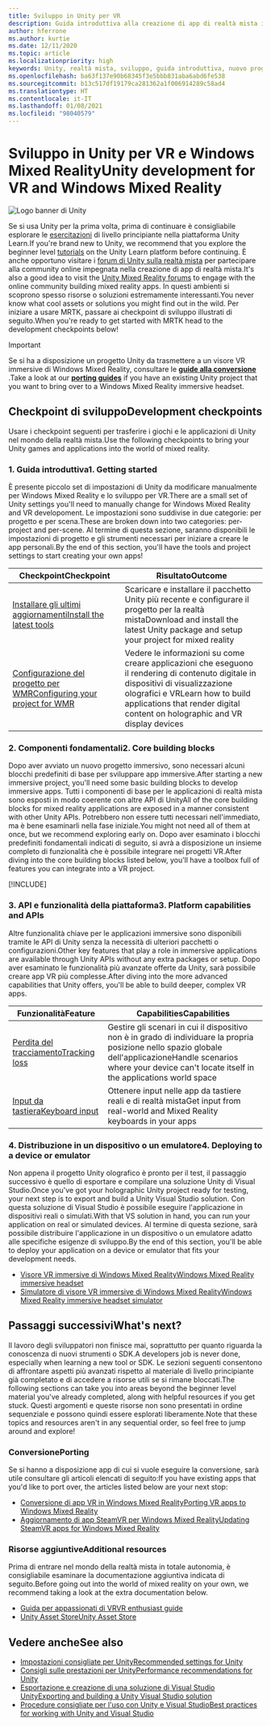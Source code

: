 ```yaml
---
title: Sviluppo in Unity per VR
description: Guida introduttiva alla creazione di app di realtà mista in Unity per VR e visori VR immersive di Windows Mixed Reality.
author: hferrone
ms.author: kurtie
ms.date: 12/11/2020
ms.topic: article
ms.localizationpriority: high
keywords: Unity, realtà mista, sviluppo, guida introduttiva, nuovo progetto, conversione, funzionalità, fotocamera, simulazione, emulazione, documentazione, visore VR realtà mista, visore VR di windows mixed reality, visore per realtà virtuale, che cos'è la realtà virtuale, che cos'è la realtà aumentata, MRTK, mixed reality toolkit, input vocale, fotocamera individuabile, emulatore, Azure, esercitazioni
ms.openlocfilehash: ba63f137e90b68345f3e5bbb831aba6abd6fe538
ms.sourcegitcommit: b13c517df19179ca281362a1f006914289c58ad4
ms.translationtype: HT
ms.contentlocale: it-IT
ms.lasthandoff: 01/08/2021
ms.locfileid: "98040579"
---
```

# <a name="unity-development-for-vr-and-windows-mixed-reality"></a><span data-ttu-id="da8cf-104">Sviluppo in Unity per VR e Windows Mixed Reality</span><span class="sxs-lookup"><span data-stu-id="da8cf-104">Unity development for VR and Windows Mixed Reality</span></span>

![Logo banner di Unity](../images/unity_logo_banner.png)

<span data-ttu-id="da8cf-106">Se si usa Unity per la prima volta, prima di continuare è consigliabile esplorare le [esercitazioni](https://unity3d.com/learn/tutorials) di livello principiante nella piattaforma Unity Learn.</span><span class="sxs-lookup"><span data-stu-id="da8cf-106">If you're brand new to Unity, we recommend that you explore the beginner level [tutorials](https://unity3d.com/learn/tutorials) on the Unity Learn platform before continuing.</span></span> <span data-ttu-id="da8cf-107">È anche opportuno visitare i [forum di Unity sulla realtà mista](https://forum.unity3d.com/forums/hololens.102/) per partecipare alla community online impegnata nella creazione di app di realtà mista.</span><span class="sxs-lookup"><span data-stu-id="da8cf-107">It's also a good idea to visit the [Unity Mixed Reality forums](https://forum.unity3d.com/forums/hololens.102/) to engage with the online community building mixed reality apps.</span></span> <span data-ttu-id="da8cf-108">In questi ambienti si scoprono spesso risorse o soluzioni estremamente interessanti.</span><span class="sxs-lookup"><span data-stu-id="da8cf-108">You never know what cool assets or solutions you might find out in the wild.</span></span> <span data-ttu-id="da8cf-109">Per iniziare a usare MRTK, passare ai checkpoint di sviluppo illustrati di seguito.</span><span class="sxs-lookup"><span data-stu-id="da8cf-109">When you're ready to get started with MRTK head to the development checkpoints below!</span></span>

> [!IMPORTANT]
> <span data-ttu-id="da8cf-110">Se si ha a disposizione un progetto Unity da trasmettere a un visore VR immersive di Windows Mixed Reality, consultare le **[guide alla conversione](../porting-apps/porting-overview.md)** .</span><span class="sxs-lookup"><span data-stu-id="da8cf-110">Take a look at our **[porting guides](../porting-apps/porting-overview.md)** if you have an existing Unity project that you want to bring over to a Windows Mixed Reality immersive headset.</span></span> 

## <a name="development-checkpoints"></a><span data-ttu-id="da8cf-111">Checkpoint di sviluppo</span><span class="sxs-lookup"><span data-stu-id="da8cf-111">Development checkpoints</span></span>

<span data-ttu-id="da8cf-112">Usare i checkpoint seguenti per trasferire i giochi e le applicazioni di Unity nel mondo della realtà mista.</span><span class="sxs-lookup"><span data-stu-id="da8cf-112">Use the following checkpoints to bring your Unity games and applications into the world of mixed reality.</span></span> 

### <a name="1-getting-started"></a><span data-ttu-id="da8cf-113">1. Guida introduttiva</span><span class="sxs-lookup"><span data-stu-id="da8cf-113">1. Getting started</span></span>

<span data-ttu-id="da8cf-114">È presente piccolo set di impostazioni di Unity da modificare manualmente per Windows Mixed Reality e lo sviluppo per VR.</span><span class="sxs-lookup"><span data-stu-id="da8cf-114">There are a small set of Unity settings you'll need to manually change for Windows Mixed Reality and VR developoment.</span></span> <span data-ttu-id="da8cf-115">Le impostazioni sono suddivise in due categorie: per progetto e per scena.</span><span class="sxs-lookup"><span data-stu-id="da8cf-115">These are broken down into two categories: per-project and per-scene.</span></span> <span data-ttu-id="da8cf-116">Al termine di questa sezione, saranno disponibili le impostazioni di progetto e gli strumenti necessari per iniziare a creare le app personali.</span><span class="sxs-lookup"><span data-stu-id="da8cf-116">By the end of this section, you'll have the tools and project settings to start creating your own apps!</span></span>

|  <span data-ttu-id="da8cf-117">Checkpoint</span><span class="sxs-lookup"><span data-stu-id="da8cf-117">Checkpoint</span></span>  |  <span data-ttu-id="da8cf-118">Risultato</span><span class="sxs-lookup"><span data-stu-id="da8cf-118">Outcome</span></span>  |
| --- | --- |
| [<span data-ttu-id="da8cf-119">Installare gli ultimi aggiornamenti</span><span class="sxs-lookup"><span data-stu-id="da8cf-119">Install the latest tools</span></span>](../install-the-tools.md) | <span data-ttu-id="da8cf-120">Scaricare e installare il pacchetto Unity più recente e configurare il progetto per la realtà mista</span><span class="sxs-lookup"><span data-stu-id="da8cf-120">Download and install the latest Unity package and setup your project for mixed reality</span></span> |
| [<span data-ttu-id="da8cf-121">Configurazione del progetto per WMR</span><span class="sxs-lookup"><span data-stu-id="da8cf-121">Configuring your project for WMR</span></span>](configure-unity-project.md) | <span data-ttu-id="da8cf-122">Vedere le informazioni su come creare applicazioni che eseguono il rendering di contenuto digitale in dispositivi di visualizzazione olografici e VR</span><span class="sxs-lookup"><span data-stu-id="da8cf-122">Learn how to build applications that render digital content on holographic and VR display devices</span></span> |

### <a name="2-core-building-blocks"></a><span data-ttu-id="da8cf-123">2. Componenti fondamentali</span><span class="sxs-lookup"><span data-stu-id="da8cf-123">2. Core building blocks</span></span>

<span data-ttu-id="da8cf-124">Dopo aver avviato un nuovo progetto immersivo, sono necessari alcuni blocchi predefiniti di base per sviluppare app immersive.</span><span class="sxs-lookup"><span data-stu-id="da8cf-124">After starting a new immersive project, you'll need some basic building blocks to develop immersive apps.</span></span> <span data-ttu-id="da8cf-125">Tutti i componenti di base per le applicazioni di realtà mista sono esposti in modo coerente con altre API di Unity</span><span class="sxs-lookup"><span data-stu-id="da8cf-125">All of the core building blocks for mixed reality applications are exposed in a manner consistent with other Unity APIs.</span></span> <span data-ttu-id="da8cf-126">Potrebbero non essere tutti necessari nell'immediato, ma è bene esaminarli nella fase iniziale.</span><span class="sxs-lookup"><span data-stu-id="da8cf-126">You might not need all of them at once, but we recommend exploring early on.</span></span> <span data-ttu-id="da8cf-127">Dopo aver esaminato i blocchi predefiniti fondamentali indicati di seguito, si avrà a disposizione un insieme completo di funzionalità che è possibile integrare nei progetti VR.</span><span class="sxs-lookup"><span data-stu-id="da8cf-127">After diving into the core building blocks listed below, you'll have a toolbox full of features you can integrate into a VR project.</span></span>

[!INCLUDE[](../includes/unity-building-blocks-wmr.md)]

### <a name="3-platform-capabilities-and-apis"></a><span data-ttu-id="da8cf-128">3. API e funzionalità della piattaforma</span><span class="sxs-lookup"><span data-stu-id="da8cf-128">3. Platform capabilities and APIs</span></span>

<span data-ttu-id="da8cf-129">Altre funzionalità chiave per le applicazioni immersive sono disponibili tramite le API di Unity senza la necessità di ulteriori pacchetti o configurazioni.</span><span class="sxs-lookup"><span data-stu-id="da8cf-129">Other key features that play a role in immersive applications are available through Unity APIs without any extra packages or setup.</span></span> <span data-ttu-id="da8cf-130">Dopo aver esaminato le funzionalità più avanzate offerte da Unity, sarà possibile creare app VR più complesse.</span><span class="sxs-lookup"><span data-stu-id="da8cf-130">After diving into the more advanced capabilities that Unity offers, you'll be able to build deeper, complex VR apps.</span></span>

|  <span data-ttu-id="da8cf-131">Funzionalità</span><span class="sxs-lookup"><span data-stu-id="da8cf-131">Feature</span></span>  |  <span data-ttu-id="da8cf-132">Capabilities</span><span class="sxs-lookup"><span data-stu-id="da8cf-132">Capabilities</span></span>  |
| --- | --- |
| [<span data-ttu-id="da8cf-133">Perdita del tracciamento</span><span class="sxs-lookup"><span data-stu-id="da8cf-133">Tracking loss</span></span>](tracking-loss-in-unity.md) | <span data-ttu-id="da8cf-134">Gestire gli scenari in cui il dispositivo non è in grado di individuare la propria posizione nello spazio globale dell'applicazione</span><span class="sxs-lookup"><span data-stu-id="da8cf-134">Handle scenarios where your device can't locate itself in the applications world space</span></span> |
| [<span data-ttu-id="da8cf-135">Input da tastiera</span><span class="sxs-lookup"><span data-stu-id="da8cf-135">Keyboard input</span></span>](keyboard-input-in-unity.md) | <span data-ttu-id="da8cf-136">Ottenere input nelle app da tastiere reali e di realtà mista</span><span class="sxs-lookup"><span data-stu-id="da8cf-136">Get input from real-world and Mixed Reality keyboards in your apps</span></span> |

### <a name="4-deploying-to-a-device-or-emulator"></a><span data-ttu-id="da8cf-137">4. Distribuzione in un dispositivo o un emulatore</span><span class="sxs-lookup"><span data-stu-id="da8cf-137">4. Deploying to a device or emulator</span></span>

<span data-ttu-id="da8cf-138">Non appena il progetto Unity olografico è pronto per il test, il passaggio successivo è quello di esportare e compilare una soluzione Unity di Visual Studio.</span><span class="sxs-lookup"><span data-stu-id="da8cf-138">Once you've got your holographic Unity project ready for testing, your next step is to export and build a Unity Visual Studio solution.</span></span> <span data-ttu-id="da8cf-139">Con questa soluzione di Visual Studio è possibile eseguire l'applicazione in dispositivi reali o simulati.</span><span class="sxs-lookup"><span data-stu-id="da8cf-139">With that VS solution in hand, you can run your application on real or simulated devices.</span></span> <span data-ttu-id="da8cf-140">Al termine di questa sezione, sarà possibile distribuire l'applicazione in un dispositivo o un emulatore adatto alle specifiche esigenze di sviluppo.</span><span class="sxs-lookup"><span data-stu-id="da8cf-140">By the end of this section, you'll be able to deploy your application on a device or emulator that fits your development needs.</span></span>

* [<span data-ttu-id="da8cf-141">Visore VR immersive di Windows Mixed Reality</span><span class="sxs-lookup"><span data-stu-id="da8cf-141">Windows Mixed Reality immersive headset</span></span>](../platform-capabilities-and-apis/using-visual-studio.md)
* [<span data-ttu-id="da8cf-142">Simulatore di visore VR immersive di Windows Mixed Reality</span><span class="sxs-lookup"><span data-stu-id="da8cf-142">Windows Mixed Reality immersive headset simulator</span></span>](../platform-capabilities-and-apis/using-the-windows-mixed-reality-simulator.md)

## <a name="whats-next"></a><span data-ttu-id="da8cf-143">Passaggi successivi</span><span class="sxs-lookup"><span data-stu-id="da8cf-143">What's next?</span></span>

<span data-ttu-id="da8cf-144">Il lavoro degli sviluppatori non finisce mai, soprattutto per quanto riguarda la conoscenza di nuovi strumenti o SDK.</span><span class="sxs-lookup"><span data-stu-id="da8cf-144">A developers job is never done, especially when learning a new tool or SDK.</span></span> <span data-ttu-id="da8cf-145">Le sezioni seguenti consentono di affrontare aspetti più avanzati rispetto al materiale di livello principiante già completato e di accedere a risorse utili se si rimane bloccati.</span><span class="sxs-lookup"><span data-stu-id="da8cf-145">The following sections can take you into areas beyond the beginner level material you've already completed, along with helpful resources if you get stuck.</span></span> <span data-ttu-id="da8cf-146">Questi argomenti e queste risorse non sono presentati in ordine sequenziale e possono quindi essere esplorati liberamente.</span><span class="sxs-lookup"><span data-stu-id="da8cf-146">Note that these topics and resources aren't in any sequential order, so feel free to jump around and explore!</span></span>

### <a name="porting"></a><span data-ttu-id="da8cf-147">Conversione</span><span class="sxs-lookup"><span data-stu-id="da8cf-147">Porting</span></span>

<span data-ttu-id="da8cf-148">Se si hanno a disposizione app di cui si vuole eseguire la conversione, sarà utile consultare gli articoli elencati di seguito:</span><span class="sxs-lookup"><span data-stu-id="da8cf-148">If you have existing apps that you'd like to port over, the articles listed below are your next stop:</span></span>

* [<span data-ttu-id="da8cf-149">Conversione di app VR in Windows Mixed Reality</span><span class="sxs-lookup"><span data-stu-id="da8cf-149">Porting VR apps to Windows Mixed Reality</span></span>](https://docs.microsoft.com/windows/mixed-reality/develop/porting-apps/porting-guides?tabs=project)
* [<span data-ttu-id="da8cf-150">Aggiornamento di app SteamVR per Windows Mixed Reality</span><span class="sxs-lookup"><span data-stu-id="da8cf-150">Updating SteamVR apps for Windows Mixed Reality</span></span>](https://docs.microsoft.com/windows/mixed-reality/develop/porting-apps/updating-your-steamvr-application-for-windows-mixed-reality)

### <a name="additional-resources"></a><span data-ttu-id="da8cf-151">Risorse aggiuntive</span><span class="sxs-lookup"><span data-stu-id="da8cf-151">Additional resources</span></span>

<span data-ttu-id="da8cf-152">Prima di entrare nel mondo della realtà mista in totale autonomia, è consigliabile esaminare la documentazione aggiuntiva indicata di seguito.</span><span class="sxs-lookup"><span data-stu-id="da8cf-152">Before going out into the world of mixed reality on your own, we recommend taking a look at the extra documentation below.</span></span> 

* [<span data-ttu-id="da8cf-153">Guida per appassionati di VR</span><span class="sxs-lookup"><span data-stu-id="da8cf-153">VR enthusiast guide</span></span>](https://docs.microsoft.com/windows/mixed-reality/enthusiast-guide/vr-journey)
* [<span data-ttu-id="da8cf-154">Unity Asset Store</span><span class="sxs-lookup"><span data-stu-id="da8cf-154">Unity Asset Store</span></span>](https://www.assetstore.unity3d.com)

## <a name="see-also"></a><span data-ttu-id="da8cf-155">Vedere anche</span><span class="sxs-lookup"><span data-stu-id="da8cf-155">See also</span></span> 

* [<span data-ttu-id="da8cf-156">Impostazioni consigliate per Unity</span><span class="sxs-lookup"><span data-stu-id="da8cf-156">Recommended settings for Unity</span></span>](recommended-settings-for-unity.md)
* [<span data-ttu-id="da8cf-157">Consigli sulle prestazioni per Unity</span><span class="sxs-lookup"><span data-stu-id="da8cf-157">Performance recommendations for Unity</span></span>](performance-recommendations-for-unity.md)
* [<span data-ttu-id="da8cf-158">Esportazione e creazione di una soluzione di Visual Studio Unity</span><span class="sxs-lookup"><span data-stu-id="da8cf-158">Exporting and building a Unity Visual Studio solution</span></span>](exporting-and-building-a-unity-visual-studio-solution.md)
* [<span data-ttu-id="da8cf-159">Procedure consigliate per l'uso con Unity e Visual Studio</span><span class="sxs-lookup"><span data-stu-id="da8cf-159">Best practices for working with Unity and Visual Studio</span></span>](best-practices-for-working-with-unity-and-visual-studio.md)
